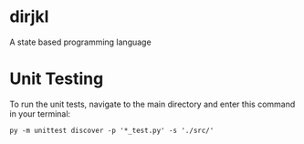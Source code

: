 # dirjkl
A state based programming language


# Unit Testing
To run the unit tests, navigate to the main directory and enter this command in your terminal:

    py -m unittest discover -p '*_test.py' -s './src/'